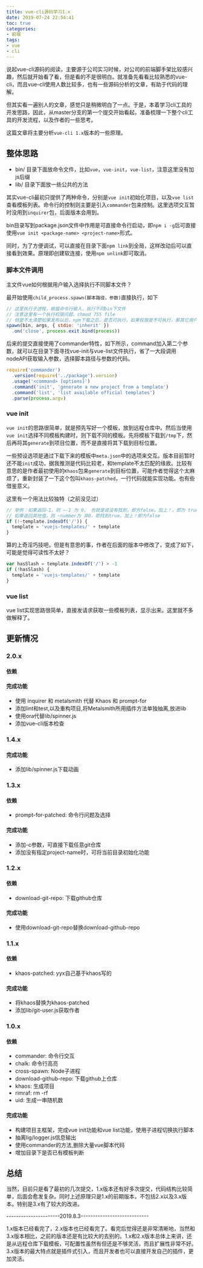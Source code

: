 ```yaml
---
title: vue-cli源码学习1.x
date: 2019-07-24 22:54:41
toc: true
categories:
- 前端
tags:
- vue
- cli
---
```


说起vue-cli源码的阅读，主要源于公司实习时候，对公司的前端脚手架比较感兴趣，然后就开始看了看，但是看的不是很明白。就准备先看看比较熟悉的vue-cli，而且vue-cli使用人数比较多，也有一些源码分析的文章，有助于代码的理解。

但其实看一遍别人的文章，感觉只是稍微明白了一点。于是，本着学习cli工具的开发思路，因此，从master分支的第一个提交开始看起，准备梳理一下整个cli工具的开发流程，以及作者的一些思考。

这篇文章将主要分析`vue-cli 1.x`版本的一些原理。

<!--more-->

## 整体思路

* bin/  目录下面放命令文件，比如`vue`，`vue-init`，`vue-list`，注意这里没有加js后缀
* lib/  目录下面放一些公共的方法

其实vue-cli最初只提供了两种命令，分别是`vue init`初始化项目，以及`vue list`查看模板列表。命令行的控制则主要是引入`commander`包来控制。这里选项交互暂时没用到`inquirer`包，后面版本会用到。

bin目录写到package.json文件中作用是可直接命令行启动，即`npm i -g`后可直接使用`vue init <package-name> <project-name>`形式。

同时，为了方便调试，可以直接在目录下面`npm link`到全局，这样改动后可以直接看到效果。原理即创建软连接，使用`npm unlink`即可取消。

### 脚本文件调用

主文件vue如何根据用户输入选择执行不同脚本文件？

最开始使用`child_process.spawn(脚本路径，参数)`直接执行，如下

```js
// 这里执行子进程，根据命令行输入，执行不同bin下文件
// 注意这里有一个执行权限问题，chmod 755 file
// 但是不太清楚如果发布以后，npm下载之后，是否可执行，如果权限是不可执行，那其它用户下载后又该如何解决？已解决，用commander特性
spawn(bin, args, { stdio: 'inherit' })
  .on('close', process.exit.bind(process))
```

后来的提交直接使用了commander特性，如下所示，command加入第二个参数，就可以在目录下面寻找vue-init与vue-list文件执行，省了一大段调用nodeAPI获取输入参数，选择脚本路径与参数的代码。

```js
require('commander')
  .version(require('../package').version)
  .usage('<command> [options]')
  .command('init', 'generate a new project from a template')
  .command('list', 'list available official templates')
  .parse(process.argv)
```

### vue init

`vue init`的思路很简单，就是预先写好一个模板，放到远程仓库中。然后当使用`vue init`选择不同模板构建时，则下载不同的模板。先将模板下载到`/tmp`下，然后再将其`generate`到项目位置，而不是直接将其下载到目标位置。

一些预设选项是通过下载下来的模板中`meta.json`中的选项来交互。版本目前暂时还不能`init`成功，据我推测是代码比较老，和template不太匹配的缘故。比较有意思的是作者最初使用的`Khaos`包来`generate`到目标位置，可能作者觉得这个太麻烦了，重新封装了一下这个包叫`khaos-patched`，一行代码就能实现功能。也有些借鉴意义。

这里有一个用法比较独特（之前没见过）

```js
// 举例：如果返回-1，则 ~-1 为 0， 也就是说没有找到，即为false，加上！，即为 true，既没有找到就进入
// 如果返回其他值，则 ~number为 非0，即找到true，加上！即为false
if (!~template.indexOf('/')) {
  template = 'vuejs-templates/' + template
}
```

算的上奇淫巧技吧，但是有意思的事，作者在后面的版本中修改了，变成了如下，可能是觉得可读性不太好？

```js
var hasSlash = template.indexOf('/') > -1
if (!hasSlash) {
  template = 'vuejs-templates/' + template
}
```

### vue list

vue list实现思路很简单，直接发请求获取一些模板列表，显示出来。这里就不多做解释了。


## 更新情况

### 2.0.x

#### 依赖

#### 完成功能 

* 使用 inquirer 和 metalsmith 代替 Khaos 和 prompt-for
* 添加lint和test,以及重构项目,将Metalsmith所用插件方法单独抽离,放进lib
* 使用ora代替lib/spinner.js
* 添加vue-cli版本检查

### 1.4.x

#### 完成功能 

* 添加lib/spinner.js下载动画

### 1.3.x

#### 依赖

* prompt-for-patched: 命令行问题及选择

#### 完成功能

* 添加-c参数，可直接下载任意git仓库
* 添加没有指定project-name时，可将当前目录初始化功能

### 1.2.x

#### 依赖

* download-git-repo: 下载github仓库

#### 完成功能

* 使用download-git-repo替换download-github-repo

### 1.1.x

#### 依赖

* khaos-patched: yyx自己基于khaos写的

#### 完成功能

* 将khaos替换为khaos-patched
* 添加lib/git-user.js获取作者

### 1.0.x

#### 依赖

* commander: 命令行交互
* chalk: 命令行高亮
* cross-spawn: Node子进程
* download-github-repo: 下载github上仓库
* khaos: 生成项目
* rimraf: rm -rf
* uid: 生成一串随机数

#### 完成功能

* 构建项目主框架，完成vue init功能和vue list功能，使用子进程切换执行脚本
* 抽离lig/logger.js信息输出
* 使用commander的方法,删除大量vue脚本代码
* 增加目录下是否已有模板判断


## 总结

当然，目前只是看了最初的几次提交，1.x版本还有好多次提交，代码结构比较简单，后面会愈发复杂。同时上述原理只是1.x的前期版本，不包括2.x以及3.x版本。特别是3.x有了较大的改进。

----------------------2019.8.3----------------------------

1.x版本已经看完了，2.x版本也已经看完了。看完后觉得还是非常清晰地，当然和3.x版本相比，之前的版本还是有比较大的去别的。1.x和2.x版本总体上来讲，还是从远程仓库下载模板，可配置性虽然有但还是不够灵活，而且扩展性非常不好。3.x版本的最大特点就是插件式引入，而且开发者也可以直接开发自己的插件，更加灵活。
